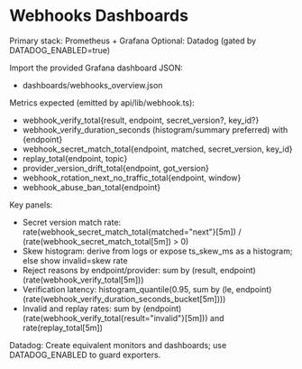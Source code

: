 # Webhooks Dashboards

Primary stack: Prometheus + Grafana
Optional: Datadog (gated by DATADOG_ENABLED=true)

Import the provided Grafana dashboard JSON:
- dashboards/webhooks_overview.json

Metrics expected (emitted by api/lib/webhook.ts):
- webhook_verify_total{result, endpoint, secret_version?, key_id?}
- webhook_verify_duration_seconds (histogram/summary preferred) with {endpoint}
- webhook_secret_match_total{endpoint, matched, secret_version, key_id}
- replay_total{endpoint, topic}
- provider_version_drift_total{endpoint, got_version}
- webhook_rotation_next_no_traffic_total{endpoint, window}
- webhook_abuse_ban_total{endpoint}

Key panels:
- Secret version match rate: rate(webhook_secret_match_total{matched="next"}[5m]) / (rate(webhook_secret_match_total[5m]) > 0)
- Skew histogram: derive from logs or expose ts_skew_ms as a histogram; else show invalid=skew rate
- Reject reasons by endpoint/provider: sum by (result, endpoint) (rate(webhook_verify_total[5m]))
- Verification latency: histogram_quantile(0.95, sum by (le, endpoint) (rate(webhook_verify_duration_seconds_bucket[5m])))
- Invalid and replay rates: sum by (endpoint) (rate(webhook_verify_total{result="invalid"}[5m])) and rate(replay_total[5m])

Datadog: Create equivalent monitors and dashboards; use DATADOG_ENABLED to guard exporters.
